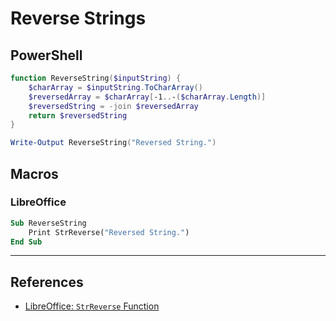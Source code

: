 # Reverse Strings

## PowerShell

```powershell
function ReverseString($inputString) {
	$charArray = $inputString.ToCharArray()
	$reversedArray = $charArray[-1..-($charArray.Length)]
	$reversedString = -join $reversedArray
	return $reversedString
}

Write-Output ReverseString("Reversed String.")
```

## Macros

### LibreOffice

```vb
Sub ReverseString
	Print StrReverse("Reversed String.")
End Sub
```

---
## References

- [LibreOffice: `StrReverse` Function](https://help.libreoffice.org/latest/lo/text/sbasic/shared/03120412.html?DbPAR=BASIC)